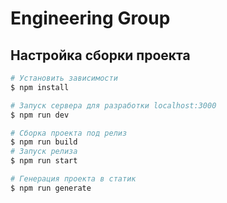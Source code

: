 # Engineering Group

## Настройка сборки проекта

```bash
# Установить зависимости
$ npm install

# Запуск сервера для разработки localhost:3000
$ npm run dev

# Сборка проекта под релиз
$ npm run build
# Запуск релиза
$ npm run start

# Генерация проекта в статик
$ npm run generate
```

